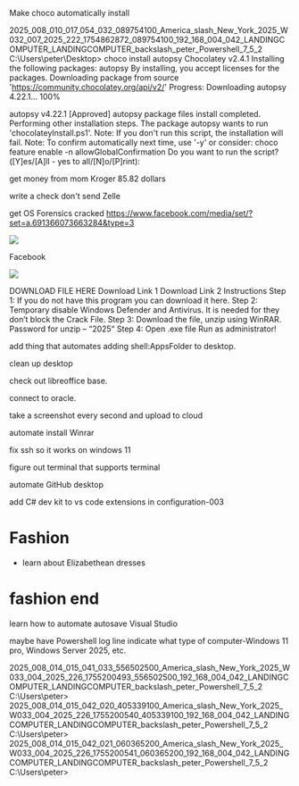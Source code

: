 Make choco automatically install

2025_008_010_017_054_032_089754100_America_slash_New_York_2025_W032_007_2025_222_1754862872_089754100_192_168_004_042_LANDINGCOMPUTER_LANDINGCOMPUTER_backslash_peter_Powershell_7_5_2
C:\Users\peter\Desktop> choco install autopsy
Chocolatey v2.4.1
Installing the following packages:
autopsy
By installing, you accept licenses for the packages.
Downloading package from source 'https://community.chocolatey.org/api/v2/'
Progress: Downloading autopsy 4.22.1... 100%

autopsy v4.22.1 [Approved]
autopsy package files install completed. Performing other installation steps.
The package autopsy wants to run 'chocolateyInstall.ps1'.
Note: If you don't run this script, the installation will fail.
Note: To confirm automatically next time, use '-y' or consider:
choco feature enable -n allowGlobalConfirmation
Do you want to run the script?([Y]es/[A]ll - yes to all/[N]o/[P]rint):

get money from mom
Kroger 85.82 dollars

write a check
don't send Zelle

get OS Forensics cracked https://www.facebook.com/media/set/?set=a.691366073663284&type=3

![](https://i.imgur.com/3RC5BoQ.png)

Facebook

![](https://i.imgur.com/SW7vauG.png)

DOWNLOAD FILE HERE
Download Link 1 Download Link 2
Instructions
Step 1: If you do not have this program you can download it here.
Step 2: Temporary disable Windows Defender and Antivirus. It is needed for they don’t block the Crack File.
Step 3: Download the file, unzip using WinRAR. Password for unzip – “2025“
Step 4: Open .exe file Run as administrator!

add thing that automates adding shell:AppsFolder to desktop.

clean up desktop

check out libreoffice base.

connect to oracle.

take a screenshot every second and upload to cloud

automate install Winrar

fix ssh so it works on windows 11

figure out terminal that supports terminal

automate GitHub desktop

add C# dev kit to vs code extensions in configuration-003

# Fashion

- learn about Elizabethean dresses

# fashion end

learn how to automate autosave Visual Studio

maybe have Powershell log line indicate what type of computer-Windows 11 pro, Windows Server 2025, etc.

2025_008_014_015_041_033_556502500_America_slash_New_York_2025_W033_004_2025_226_1755200493_556502500_192_168_004_042_LANDINGCOMPUTER_LANDINGCOMPUTER_backslash_peter_Powershell_7_5_2
C:\Users\peter>
2025_008_014_015_042_020_405339100_America_slash_New_York_2025_W033_004_2025_226_1755200540_405339100_192_168_004_042_LANDINGCOMPUTER_LANDINGCOMPUTER_backslash_peter_Powershell_7_5_2
C:\Users\peter>
2025_008_014_015_042_021_060365200_America_slash_New_York_2025_W033_004_2025_226_1755200541_060365200_192_168_004_042_LANDINGCOMPUTER_LANDINGCOMPUTER_backslash_peter_Powershell_7_5_2
C:\Users\peter>